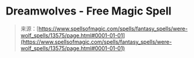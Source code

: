 <!--yml
category: 未分类
date: 2024-06-12 18:52:04
-->

# Dreamwolves - Free Magic Spell

> 来源：[https://www.spellsofmagic.com/spells/fantasy_spells/were-wolf_spells/13575/page.html#0001-01-01](https://www.spellsofmagic.com/spells/fantasy_spells/were-wolf_spells/13575/page.html#0001-01-01)